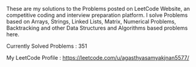 These are my solutions to the Problems posted on LeetCode Website, an competitive coding and interview preparation platform. 
I solve Problems based on Arrays, Strings, Linked Lists, Matrix, Numerical Problems, Backtracking and other Data Structures and Algorithms based problems here.

Currently Solved Problems : 351

My LeetCode Profile : https://leetcode.com/u/agasthyasamyakjnan5577/
